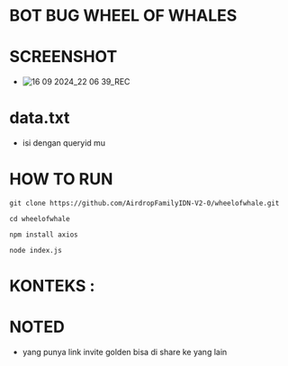 # BOT BUG WHEEL OF WHALES
# SCREENSHOT
- ![16 09 2024_22 06 39_REC](https://github.com/user-attachments/assets/6edb084e-d2f8-47cf-9dba-135d13328ab2)


# data.txt
- isi dengan queryid mu

# HOW TO RUN
```
git clone https://github.com/AirdropFamilyIDN-V2-0/wheelofwhale.git
```
```
cd wheelofwhale
```
```
npm install axios
```
```
node index.js
```

# KONTEKS :

# NOTED
- yang punya link invite golden bisa di share ke yang lain
